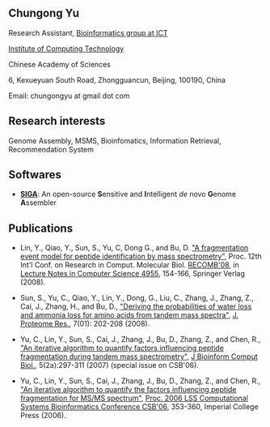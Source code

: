 ## Chungong Yu

Research Assistant, [Bioinformatics group at ICT](http://bioinfo.ict.ac.cn)

[Institute of Computing Technology](http://www.ict.ac.cn/english/)

Chinese Academy of Sciences

6, Kexueyuan South Road, Zhongguancun, Beijing, 100190, China

Email: chungongyu at gmail dot com

## Research interests

Genome Assembly, MSMS, Bioinfomatics, Information Retrieval, Recommendation System

## Softwares

* [**SIGA**](http://github.com/chungongyu/siga): An open-source **S**ensitive and **I**ntelligent _de_ novo **G**enome **A**ssembler

## Publications

* Lin, Y., Qiao, Y., Sun, S., Yu, C, Dong G., and Bu, D. ["A fragmentation event model for peptide identification by mass spectrometry"](http://www.springerlink.com/content/wl38115k55105k35/),  Proc. 12th Int'l Conf. on Research in Comput. Molecular Biol. [RECOMB'08](http://www.comp.nus.edu.sg/~recomb08/), in [Lecture Notes in Computer Science 4955](http://www.springerlink.com/content/978-3-540-78838-6#section=223765&page=1), 154-166, Springer Verlag (2008).

* Sun, S., Yu, C., Qiao, Y., Lin, Y., Dong, G., Liu, C., Zhang, J., Zhang, Z., Cai, J., Zhang, H., and Bu, D., ["Deriving the probabilities of water loss and ammonia loss for amino acids from tandem mass spectra"](http://pubs.acs.org/doi/abs/10.1021/pr070479v), [J. Proteome Res.](http://pubs.acs.org/journal/jprobs), 7(01): 202-208 (2008).

* Yu, C., Lin, Y., Sun, S., Cai, J., Zhang, J., Bu, D., Zhang, Z., and Chen, R., ["An iterative algorithm to quantify factors influencing peptide fragmentation during tandem mass spectrometry"](http://www.worldscinet.com/jbcb/05/0502a/S0219720007002643.html), [J Bioinform Comput Biol.](http://www.worldscinet.com/jbcb/), 5(2a):297-311 (2007) (special issue on CSB'06).

* Yu, C., Lin, Y., Sun, S., Cai, J., Zhang, J., Bu, D., Zhang, Z., and Chen, R., ["An iterative algorithm to quantify the factors influencing peptide fragmentation for MS/MS spectrum"](http://www.lifesciencessociety.org/CSB2006/toc/353.2006.html), [Proc. 2006 LSS Computational Systems Bioinformatics Conference CSB'06](http://www.lifesciencessociety.org/CSB2006/), 353-360, Imperial College Press (2006).

